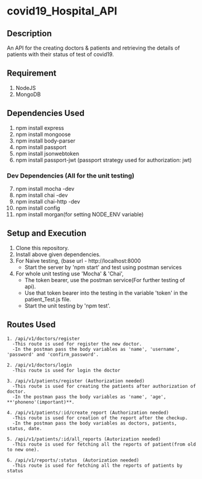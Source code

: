 # covid19_Hospital_API
## Description
An API for the creating doctors & patients and retrieving the details of patients with their status of test of covid19.

## Requirement
1. NodeJS
2. MongoDB


## Dependencies Used 
1. npm install express
2. npm install mongoose
3. npm install body-parser
4. npm install passport
5. npm install jsonwebtoken
6. npm install passport-jwt (passport strategy used for authorization: jwt)
### Dev Dependencies (All for the unit testing)
7. npm install mocha -dev
8. npm install chai -dev
9. npm install chai-http -dev
10. npm install config
11. npm install morgan(for setting NODE_ENV variable)

## Setup and Execution
1. Clone this repository.
2. Install above given dependencies.
3. For Naive testing, (base url - http://localhost:8000
   - Start the server by 'npm start' and test using postman services
4. For whole unit testing use 'Mocha' & 'Chai',
   - The token bearer, use the postman service(For further testing of api).
   - Use that token bearer into the testing in the variable 'token' in the patient_Test.js file.
   - Start the unit testing by 'npm test'.

## Routes Used
```
1. /api/v1/doctors/register 
  -This route is used for register the new doctor.
  -In the postman pass the body variables as 'name', 'username', 'password' and 'confirm_password'.
  
2. /api/v1/doctors/login 
  -This route is used for login the doctor
  
3. /api/v1/patients/register (Authorization needed)
  -This route is used for creating the patients after authorization of doctor.
  -In the postman pass the body variables as 'name', 'age', **'phoneno'(important)**.

4. /api/v1/patients/:id/create_report (Authorization needed)
  -This route is used for creation of the report after the checkup.
  -In the postman pass the body variables as doctors, patients, status, date.
  
5. /api/v1/patients/:id/all_reports (Autorization needed)
  -This route is used for fetching all the reports of patient(from old to new one).

6. /api/v1/reports/:status  (Autorization needed)
  -This route is used for fetching all the reports of patients by status
```


